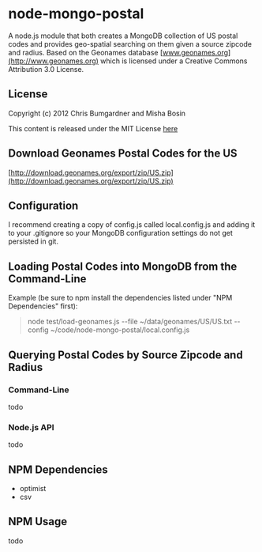 # node-mongo-postal

A node.js module that both creates a MongoDB collection of US postal codes and provides geo-spatial searching on them given a source zipcode and radius. Based on the Geonames database [www.geonames.org](http://www.geonames.org) which is licensed under a Creative Commons Attribution 3.0 License.

## License
Copyright (c) 2012 Chris Bumgardner and Misha Bosin

This content is released under the MIT License [here](https://github.com/cbumgard/node-mongo-postal/blob/master/LICENSE)

## Download Geonames Postal Codes for the US
[http://download.geonames.org/export/zip/US.zip](http://download.geonames.org/export/zip/US.zip)

## Configuration

I recommend creating a copy of config.js called local.config.js and adding it to your .gitignore so your MongoDB configuration settings do not get persisted in git.

## Loading Postal Codes into MongoDB from the Command-Line

Example (be sure to npm install the dependencies listed under "NPM Dependencies" first):

> node test/load-geonames.js --file ~/data/geonames/US/US.txt --config ~/code/node-mongo-postal/local.config.js

## Querying Postal Codes by Source Zipcode and Radius

### Command-Line
todo

### Node.js API
todo

## NPM Dependencies

* optimist
* csv

## NPM Usage
todo